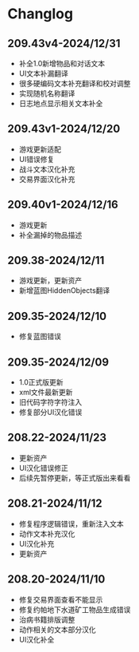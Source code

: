 # Changlog

## 209.43v4-2024/12/31

- 补全1.0新增物品和对话文本
- UI文本补漏翻译
- 很多硬编码文本补充翻译和校对调整
- 实现随机名称翻译
- 日志地点显示相关文本补全

## 209.43v1-2024/12/20

- 游戏更新适配
- UI错误修复
- 战斗文本汉化补充
- 交易界面汉化补充

## 209.40v1-2024/12/16

- 游戏更新
- 补全漏掉的物品描述

## 209.38-2024/12/11

- 游戏更新，更新资产
- 新增蓝图HiddenObjects翻译

## 209.35-2024/12/10

- 修复蓝图错误

## 209.35-2024/12/09

- 1.0正式版更新
- xml文件最新更新
- 旧代码字符字符注入
- 修复部分UI汉化错误

## 208.22-2024/11/23

- 更新资产
- UI汉化错误修正
- 后续先暂停更新，等正式版出来看看

## 208.21-2024/11/12

- 修复程序逻辑错误，重新注入文本
- 动作文本补充汉化
- UI汉化补充
- 更新资产

## 208.20-2024/11/10

- 修复交易界面查看不能显示
- 修复约帕地下水道矿工物品生成错误
- 治病书籍排版调整
- 动作相关的文本部分汉化
- UI汉化补全

